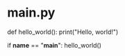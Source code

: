 # main.py

def hello_world():
    print("Hello, world!")

if __name__ == "__main__":
    hello_world()
